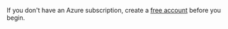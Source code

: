 If you don't have an Azure subscription, create a [free account](https://azure.microsoft.com/free/) before you begin.